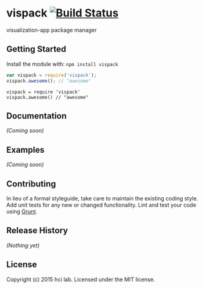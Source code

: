 # vispack [![Build Status](https://secure.travis-ci.org/hci-lab/vispack.png?branch=master)](http://travis-ci.org/hci-lab/vispack)

visualization-app package manager

## Getting Started
Install the module with: `npm install vispack`

```javascript
var vispack = require('vispack');
vispack.awesome(); // "awesome"
```

```coffee-script
vispack = require 'vispack'
vispack.awesome() // "awesome"
```

## Documentation
_(Coming soon)_

## Examples
_(Coming soon)_

## Contributing
In lieu of a formal styleguide, take care to maintain the existing coding style. Add unit tests for any new or changed functionality. Lint and test your code using [Grunt](http://gruntjs.com/).

## Release History
_(Nothing yet)_

## License
Copyright (c) 2015 hci lab. Licensed under the MIT license.
